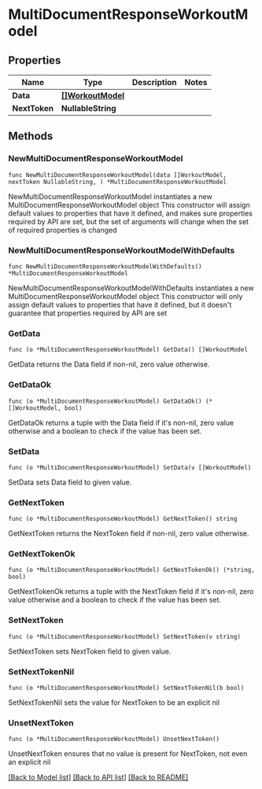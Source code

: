 # MultiDocumentResponseWorkoutModel

## Properties

Name | Type | Description | Notes
------------ | ------------- | ------------- | -------------
**Data** | [**[]WorkoutModel**](WorkoutModel.md) |  | 
**NextToken** | **NullableString** |  | 

## Methods

### NewMultiDocumentResponseWorkoutModel

`func NewMultiDocumentResponseWorkoutModel(data []WorkoutModel, nextToken NullableString, ) *MultiDocumentResponseWorkoutModel`

NewMultiDocumentResponseWorkoutModel instantiates a new MultiDocumentResponseWorkoutModel object
This constructor will assign default values to properties that have it defined,
and makes sure properties required by API are set, but the set of arguments
will change when the set of required properties is changed

### NewMultiDocumentResponseWorkoutModelWithDefaults

`func NewMultiDocumentResponseWorkoutModelWithDefaults() *MultiDocumentResponseWorkoutModel`

NewMultiDocumentResponseWorkoutModelWithDefaults instantiates a new MultiDocumentResponseWorkoutModel object
This constructor will only assign default values to properties that have it defined,
but it doesn't guarantee that properties required by API are set

### GetData

`func (o *MultiDocumentResponseWorkoutModel) GetData() []WorkoutModel`

GetData returns the Data field if non-nil, zero value otherwise.

### GetDataOk

`func (o *MultiDocumentResponseWorkoutModel) GetDataOk() (*[]WorkoutModel, bool)`

GetDataOk returns a tuple with the Data field if it's non-nil, zero value otherwise
and a boolean to check if the value has been set.

### SetData

`func (o *MultiDocumentResponseWorkoutModel) SetData(v []WorkoutModel)`

SetData sets Data field to given value.


### GetNextToken

`func (o *MultiDocumentResponseWorkoutModel) GetNextToken() string`

GetNextToken returns the NextToken field if non-nil, zero value otherwise.

### GetNextTokenOk

`func (o *MultiDocumentResponseWorkoutModel) GetNextTokenOk() (*string, bool)`

GetNextTokenOk returns a tuple with the NextToken field if it's non-nil, zero value otherwise
and a boolean to check if the value has been set.

### SetNextToken

`func (o *MultiDocumentResponseWorkoutModel) SetNextToken(v string)`

SetNextToken sets NextToken field to given value.


### SetNextTokenNil

`func (o *MultiDocumentResponseWorkoutModel) SetNextTokenNil(b bool)`

 SetNextTokenNil sets the value for NextToken to be an explicit nil

### UnsetNextToken
`func (o *MultiDocumentResponseWorkoutModel) UnsetNextToken()`

UnsetNextToken ensures that no value is present for NextToken, not even an explicit nil

[[Back to Model list]](../README.md#documentation-for-models) [[Back to API list]](../README.md#documentation-for-api-endpoints) [[Back to README]](../README.md)


